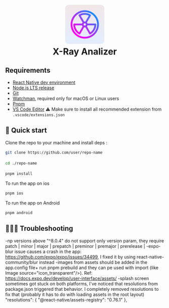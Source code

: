 <h1 align="center">
  <img alt="logo" src="./assets/icon.png" width="124px" style="border-radius:10px"/><br/>
X-Ray Analizer </h1>

## Requirements

- [React Native dev environment ](https://reactnative.dev/docs/environment-setup)
- [Node.js LTS release](https://nodejs.org/en/)
- [Git](https://git-scm.com/)
- [Watchman](https://facebook.github.io/watchman/docs/install#buildinstall), required only for macOS or Linux users
- [Pnpm](https://pnpm.io/installation)
- [VS Code Editor](https://code.visualstudio.com/download) ⚠️ Make sure to install all recommended extension from `.vscode/extensions.json`

## 👋 Quick start

Clone the repo to your machine and install deps :

```sh
git clone https://github.com/user/repo-name

cd ./repo-name

pnpm install
```

To run the app on ios

```sh
pnpm ios
```

To run the app on Android

```sh
pnpm android
```

## 👨🏼‍🔧 Troubleshooting

-np versions above "^8.0.4" do not support only version param, they require patch | minor | major | prepatch | preminor | premajor | prerelease |
-expo-blur issue causes a crash in the app: https://github.com/expo/expo/issues/34499, I fixed it by using react-native-community/blur instead
-images from assets should be added in the app.config file+ run pnpm prebuild and they can pe used with import (like Image source="icon_transparent"/>). Ref: https://docs.expo.dev/develop/user-interface/assets/
-splash screen sometimes got stuck on both platforms, I've noticed that resolutions from package.json triggered that behavior. I completely removed resolutions to fix that (probably it has to do with loading assets in the root layout)
"resolutions": {
"@react-native/assets-registry": "0.76.1"
},
